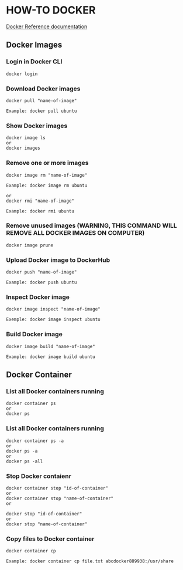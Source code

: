 # HOW-TO DOCKER
[Docker Reference documentation](https://docs.docker.com/reference/ "Reference documentation")

## Docker Images

### Login in Docker CLI

```
docker login
```

### Download Docker images

```
docker pull "name-of-image"

Example: docker pull ubuntu
```

### Show Docker images

```
docker image ls
or
docker images
```

### Remove one or more images

```
docker image rm "name-of-image"

Example: docker image rm ubuntu

or
docker rmi "name-of-image"

Example: docker rmi ubuntu
```

### Remove unused images (WARNING, THIS COMMAND WILL REMOVE ALL DOCKER IMAGES ON COMPUTER)

```
docker image prune
```

### Upload Docker image to DockerHub

```
docker push "name-of-image"

Example: docker push ubuntu
```

### Inspect Docker image

```
docker image inspect "name-of-image"

Exemple: docker image inspect ubuntu
```

### Build Docker image

```
docker image build "name-of-image"

Example: docker image build ubuntu
```

## Docker Container

### List all Docker containers running

```
docker container ps
or
docker ps
```

### List all Docker containers running

```
docker container ps -a
or
docker ps -a
or
docker ps -all
```

### Stop Docker contaienr

```
docker container stop "id-of-container"
or
docker container stop "name-of-container"
or

docker stop "id-of-container"
or
docker stop "name-of-container"
```

### Copy files to Docker container

```
docker container cp

Example: docker container cp file.txt abcdocker889938:/usr/share
```
